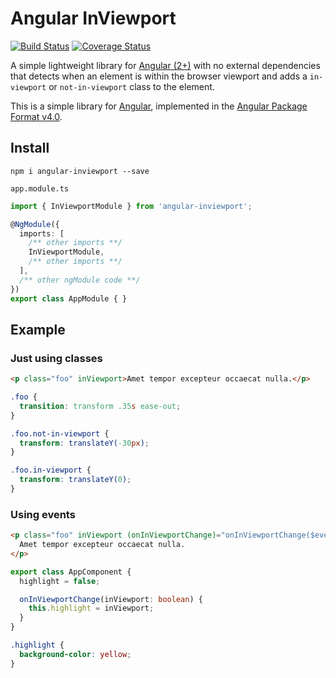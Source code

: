 # Angular InViewport
[![Build Status][travis-badge]][travis-badge-url]
[![Coverage Status][coveralls-badge]][coveralls-badge-url]

A simple lightweight library for [Angular (2+)][angular] with no external dependencies that detects when an element is within the browser viewport and adds a `in-viewport` or `not-in-viewport` class to the element.

This is a simple library for [Angular][angular], implemented in the [Angular Package Format v4.0](https://docs.google.com/document/d/1CZC2rcpxffTDfRDs6p1cfbmKNLA6x5O-NtkJglDaBVs/edit#heading=h.k0mh3o8u5hx).


## Install

`npm i angular-inviewport --save`

`app.module.ts`
```ts
import { InViewportModule } from 'angular-inviewport';

@NgModule({
  imports: [
    /** other imports **/
    InViewportModule,
    /** other imports **/
  ],
  /** other ngModule code **/
})
export class AppModule { }
```


## Example

### Just using classes

```html
<p class="foo" inViewport>Amet tempor excepteur occaecat nulla.</p>
```

```css
.foo {
  transition: transform .35s ease-out;
}

.foo.not-in-viewport {
  transform: translateY(-30px);
}

.foo.in-viewport {
  transform: translateY(0);
}
```

### Using events

```html
<p class="foo" inViewport (onInViewportChange)="onInViewportChange($event)">
  Amet tempor excepteur occaecat nulla.
</p>
```

```ts
export class AppComponent {
  highlight = false;

  onInViewportChange(inViewport: boolean) {
    this.highlight = inViewport;
  }
}
```

```css
.highlight {
  background-color: yellow;
}
```

[travis-badge]: https://travis-ci.org/edoparearyee/angular-inviewport.svg?branch=master
[travis-badge-url]: https://travis-ci.org/edoparearyee/angular-inviewport
[coveralls-badge]: https://coveralls.io/repos/github/edoparearyee/angular-inviewport/badge.svg?branch=master
[coveralls-badge-url]: https://coveralls.io/github/edoparearyee/angular-inviewport?branch=master
[angular]: https://angular.io/
